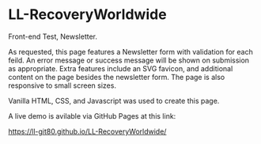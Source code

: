 # LL-RecoveryWorldwide
Front-end Test, Newsletter.

As requested, this page features a Newsletter form with validation for each feild. An error message or success message will be shown on submission as appropriate.
Extra features include an SVG favicon, and additional content on the page besides the newsletter form. The page is also responsive to small screen sizes. 

Vanilla HTML, CSS, and Javascript was used to create this page.

A live demo is avilable via GitHub Pages at this link:

  https://ll-git80.github.io/LL-RecoveryWorldwide/
